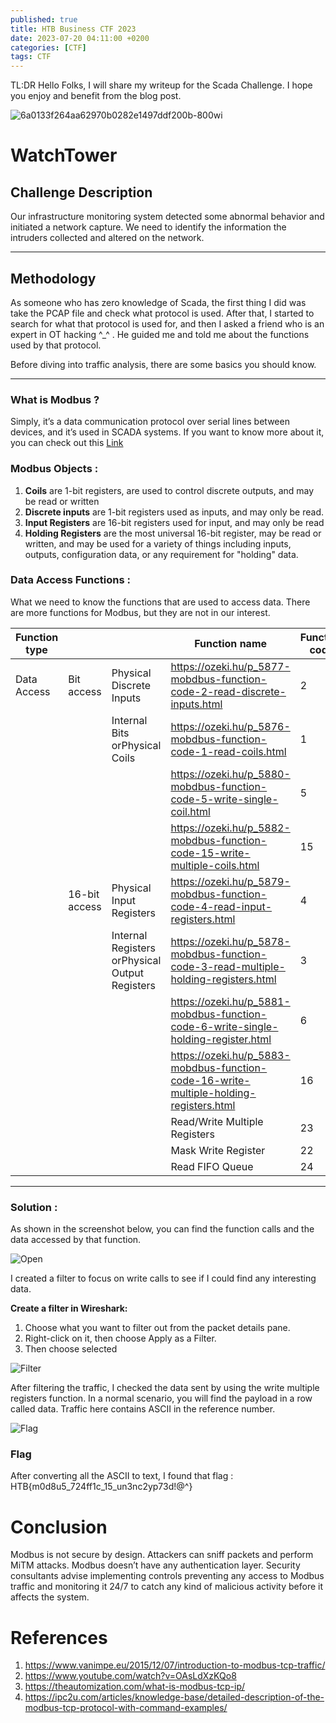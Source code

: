 ```yaml
---
published: true
title: HTB Business CTF 2023
date: 2023-07-20 04:11:00 +0200
categories: [CTF]
tags: CTF
---
```

TL:DR Hello Folks, I will share my writeup for the Scada Challenge. I hope you enjoy and benefit from the blog post.


<img src="https://i.ibb.co/wQpyJvY/6a0133f264aa62970b0282e1497ddf200b-800wi.png" alt="6a0133f264aa62970b0282e1497ddf200b-800wi" border="0">

# WatchTower

## Challenge Description

Our infrastructure monitoring system detected some abnormal behavior and initiated a network capture. We need to identify the information the intruders collected and altered on the network.

---

## Methodology

As someone who has zero knowledge of Scada, the first thing I did was take the PCAP file and check what protocol is used. After that, I started to search for what that protocol is used for, and then I asked a friend who is an expert in OT hacking ^_^ . He guided me and told me about the functions used by that protocol.

Before diving into traffic analysis, there are some basics you should know.

---

### What is Modbus ?

Simply, it’s a data communication protocol over serial lines between devices, and it’s used in SCADA systems. If you want to know more about it, you can check out this <a href="https://www.se.com/us/en/faqs/FA168406/" target="_blank">Link</a>

### Modbus Objects :

1. **Coils** are 1-bit registers, are used to control discrete outputs, and may be read or written
2. **Discrete inputs** are 1-bit registers used as inputs, and may only be read.
3. **Input Registers** are 16-bit registers used for input, and may only be read
4. **Holding Registers** are the most universal 16-bit register, may be read or written, and may be used for a variety of things including inputs, outputs, configuration data, or any requirement for "holding" data.

### Data Access Functions :

What we need to know the functions that are used to access data. There are more functions for Modbus, but they are not in our interest.

| Function type |  |  | Function name | Function code |
| --- | --- | --- | --- | --- |
| Data Access | Bit access | Physical Discrete Inputs | https://ozeki.hu/p_5877-mobdbus-function-code-2-read-discrete-inputs.html | 2 |
|  |  | Internal Bits orPhysical Coils | https://ozeki.hu/p_5876-mobdbus-function-code-1-read-coils.html | 1 |
|  |  |  | https://ozeki.hu/p_5880-mobdbus-function-code-5-write-single-coil.html | 5 |
|  |  |  | https://ozeki.hu/p_5882-mobdbus-function-code-15-write-multiple-coils.html | 15 |
|  | 16-bit access | Physical Input Registers | https://ozeki.hu/p_5879-mobdbus-function-code-4-read-input-registers.html | 4 |
|  |  | Internal Registers orPhysical Output Registers | https://ozeki.hu/p_5878-mobdbus-function-code-3-read-multiple-holding-registers.html | 3 |
|  |  |  | https://ozeki.hu/p_5881-mobdbus-function-code-6-write-single-holding-register.html | 6 |
|  |  |  | https://ozeki.hu/p_5883-mobdbus-function-code-16-write-multiple-holding-registers.html | 16 |
|  |  |  | Read/Write Multiple Registers | 23 |
|  |  |  | Mask Write Register | 22 |
|  |  |  | Read FIFO Queue | 24 |

---

### Solution :

As shown in the screenshot below, you can find the function calls and the data accessed by that function.

<img src="https://i.ibb.co/LrCgfM8/Untitled.png" alt="Open">

I created a filter to focus on write calls to see if I could find any interesting data.

**Create a filter in Wireshark:**
  1. Choose what you want to filter out from the packet details pane.
  2. Right-click on it, then choose Apply as a Filter.
  3. Then choose selected

<img src="https://i.ibb.co/sw8GC7r/Untitled-1.png" alt="Filter">

After filtering the traffic, I checked the data sent by using the write multiple registers function. In a normal scenario, you will find the payload in a row called data. Traffic here contains ASCII in the reference number.

<img src="https://i.ibb.co/zb9yvYZ/Untitled-2.png" alt="Flag">

### Flag

After converting all the ASCII to text, I found that flag : HTB{m0d8u5_724ff1c_15_un3nc2yp73d!@^}

# Conclusion

Modbus is not secure by design. Attackers can sniff packets and perform MiTM attacks. Modbus doesn’t have any authentication layer. Security consultants advise implementing controls preventing any access to Modbus traffic and monitoring it 24/7 to catch any kind of malicious activity before it affects the system.

# References

1. https://www.vanimpe.eu/2015/12/07/introduction-to-modbus-tcp-traffic/
2. https://www.youtube.com/watch?v=OAsLdXzKQo8
3. https://theautomization.com/what-is-modbus-tcp-ip/
4. https://ipc2u.com/articles/knowledge-base/detailed-description-of-the-modbus-tcp-protocol-with-command-examples/

